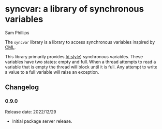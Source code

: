 # syncvar: a library of synchronous variables

Sam Phillips

The `syncvar` library is a library to access synchronous variables
inspired by [CML](http://cml.cs.uchicago.edu/pages/sync-var.html).

This library primarily provides [Id
style](https://en.wikipedia.org/wiki/Id_&programming_language))
synchronous variables.  These variables have two states: empty and full.  When a
thread attempts to read a variable that is empty the thread will block until it
is full.  Any attempt to write a value to a full variable will raise an
exception.

## Changelog

### 0.9.0

Release date: 2022/12/29

* Initial package server release.
